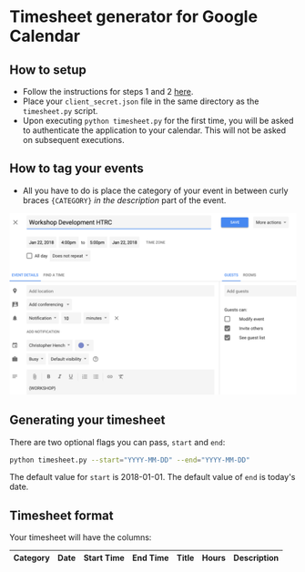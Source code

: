 # Timesheet generator for Google Calendar

## How to setup

- Follow the instructions for steps 1 and 2 [here](https://developers.google.com/google-apps/calendar/quickstart/python).
- Place your `client_secret.json` file in the same directory as the `timesheet.py` script.
- Upon executing `python timesheet.py` for the first time, you will be asked to authenticate the application to your calendar. This will not be asked on subsequent executions.

## How to tag your events

- All you have to do is place the category of your event in between curly braces `{CATEGORY}` *in the description* part of the event.

![example](img/example.png)

## Generating your timesheet

There are two optional flags you can pass, `start` and `end`:

```bash
python timesheet.py --start="YYYY-MM-DD" --end="YYYY-MM-DD"
```

The default value for `start` is 2018-01-01. The default value of `end` is today's date.

## Timesheet format

Your timesheet will have the columns:

| Category  | Date  | Start Time | End Time | Title | Hours | Description |
|---|---|---|---|---|---|---|

